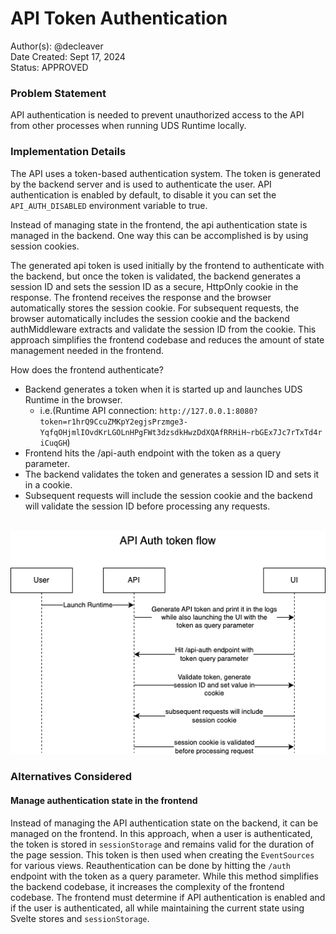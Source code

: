 # API Token Authentication

Author(s): @decleaver  
Date Created: Sept 17, 2024  
Status: APPROVED

### Problem Statement
API authentication is needed to prevent unauthorized access to the API from other processes when running UDS Runtime locally.

### Implementation Details
The API uses a token-based authentication system. The token is generated by the backend server and is used to authenticate the user. API authentication is enabled by default, to disable it you can set the `API_AUTH_DISABLED` environment variable to true.

Instead of managing state in the frontend, the api authentication state is managed in the backend. One way this can be accomplished is by using session cookies.

The generated api token is used initially by the frontend to authenticate with the backend, but once the token is validated, the backend generates a session ID and sets the session ID as a secure, HttpOnly cookie in the response. The frontend receives the response and the browser automatically stores the session cookie. For subsequent requests, the browser automatically includes the session cookie and the backend authMiddleware extracts and validate the session ID from the cookie. This approach simplifies the frontend codebase and reduces the amount of state management needed in the frontend.

How does the frontend authenticate?
- Backend generates a token when it is started up and launches UDS Runtime in the browser.
    - i.e.(Runtime API connection: `http://127.0.0.1:8080?token=r1hrQ9CcuZMKpY2egjsPrzmge3-YqfqOHjmlIOvdKrLGOLnHPgFWt3dzsdkHwzDdXQAfRRHiH~rbGEx7Jc7rTxTd4riCuqGH`)
- Frontend hits the /api-auth endpoint with the token as a query parameter.
- The backend validates the token and generates a session ID and sets it in a cookie.
- Subsequent requests will include the session cookie and the backend will validate the session ID before processing any requests.
<br><br>

<p style="text-align:center;">
  <img src="./images/api-auth-flow.png" alt="API auth flow diagram">
</p>

### Alternatives Considered
#### Manage authentication state in the frontend
Instead of managing the API authentication state on the backend, it can be managed on the frontend. In this approach, when a user is authenticated, the token is stored in `sessionStorage` and remains valid for the duration of the page session. This token is then used when creating the `EventSources` for various views. Reauthentication can be done by hitting the `/auth` endpoint with the token as a query parameter. While this method simplifies the backend codebase, it increases the complexity of the frontend codebase. The frontend must determine if API authentication is enabled and if the user is authenticated, all while maintaining the current state using Svelte stores and `sessionStorage`.
